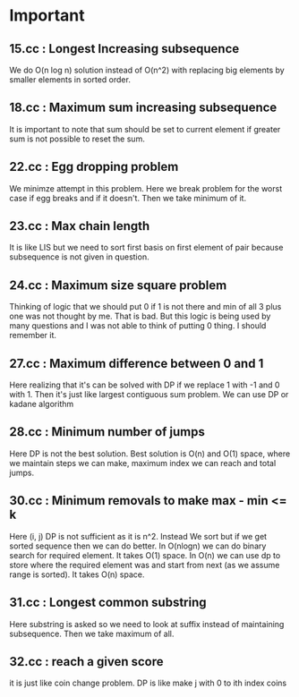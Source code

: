 # Important

## 15.cc : Longest Increasing subsequence

We do O(n log n) solution instead of O(n^2) with replacing big elements by
smaller elements in sorted order.

## 18.cc : Maximum sum increasing subsequence

It is important to note that sum should be set to current element if greater
sum is not possible to reset the sum.

## 22.cc : Egg dropping problem

We minimze attempt in this problem. Here we break problem for the worst  case
if egg breaks and if it doesn't. Then we take minimum of it.

## 23.cc : Max chain length

It is like LIS but we need to sort first basis on first element of pair because
subsequence is not given in question.

## 24.cc : Maximum size square problem

Thinking of logic that we should put 0 if 1 is not there and min of all 3
plus one was not thought by me. That is bad. But this logic is being used
by many questions and I was not able to think of putting 0 thing. I should
remember it.

## 27.cc : Maximum difference between 0 and 1

Here realizing that it's can be solved with DP if we replace 1 with -1 and 0
with 1. Then it's just like largest contiguous sum problem. We can use DP
or kadane algorithm

## 28.cc : Minimum number of jumps

Here DP is not the best solution. Best solution is O(n) and O(1) space, where
we maintain steps we can make, maximum index we can reach and total jumps.

## 30.cc : Minimum removals to make max - min <= k

Here (i, j) DP is not sufficient as it is n^2. Instead We sort but if we get
sorted sequence then we can do better. In O(nlogn) we can do binary search for
required element. It takes O(1) space. In O(n) we can use dp to store where the
required element was and start from next (as we assume range is sorted). It
takes O(n) space.

## 31.cc : Longest common substring

Here substring is asked so we need to look at suffix instead of maintaining
subsequence. Then we take maximum of all.

## 32.cc : reach a given score

it is just like coin change problem. DP is like make j with 0 to ith index coins
